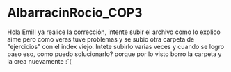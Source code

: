# AlbarracinRocio_COP3
Hola Emi!! ya realice la corrección, intente subir el archivo como lo explico aime pero como veras tuve problemas y se subio otra carpeta de "ejercicios" con el index viejo. Intete subirlo varias veces y cuando se logro paso eso, como puedo solucionarlo? porque por lo visto borro la carpeta y la crea nuevamente :´(
